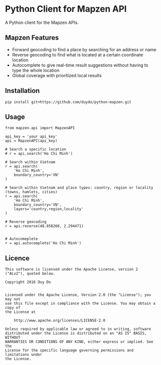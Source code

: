 Python Client for Mapzen API
============================

A Python client for the Mapzen APIs.

## Mapzen Features
* Forward geocoding to find a place by searching for an address or name
* Reverse geocoding to find what is located at a certain coordinate location
* Autocomplete to give real-time result suggestions without having to type the whole location
* Global coverage with prioritized local results

## Installation

```
pip install git+https://github.com/duydo/python-mapzen.git
```

## Usage
```
from mapzen.api import MapzenAPI

api_key = 'your api_key'
api = MapzenAPI(api_key)

# Search a specific location
# r = api.search('Ho Chi Minh')

# Search within Vietnam
r = api.search(
    'Ho Chi Minh',
    boundary_country='VN'
)

# Search within Vietnam and place types: country, region or locality (towns, hamlets, cities)
r = api.search(
    'Ho Chi Minh',
    boundary_country='VN',
    layers='country,region,locality'
)

# Reverse geocoding
r = api.reverse(48.858268, 2.294471)


# Autocomeplete
r = api.autocomplete('Ho Chi Minh')
```

## Licence
```
This software is licensed under the Apache License, version 2 ("ALv2"), quoted below.

Copyright 2016 Duy Do


Licensed under the Apache License, Version 2.0 (the "License"); you may not
use this file except in compliance with the License. You may obtain a copy of
the License at

    http://www.apache.org/licenses/LICENSE-2.0

Unless required by applicable law or agreed to in writing, software
distributed under the License is distributed on an "AS IS" BASIS, WITHOUT
WARRANTIES OR CONDITIONS OF ANY KIND, either express or implied. See the
License for the specific language governing permissions and limitations under
the License.
```

